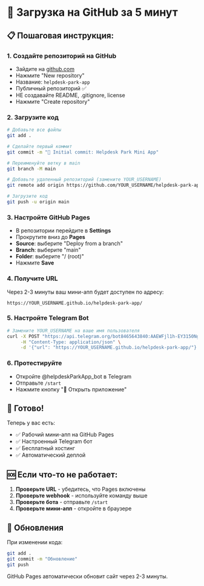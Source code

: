 # 🚀 Загрузка на GitHub за 5 минут

## 📋 Пошаговая инструкция:

### 1. Создайте репозиторий на GitHub
- Зайдите на [github.com](https://github.com)
- Нажмите "New repository"
- Название: `helpdesk-park-app`
- Публичный репозиторий ✅
- НЕ создавайте README, .gitignore, license
- Нажмите "Create repository"

### 2. Загрузите код
```bash
# Добавьте все файлы
git add .

# Сделайте первый коммит
git commit -m "🎉 Initial commit: Helpdesk Park Mini App"

# Переименуйте ветку в main
git branch -M main

# Добавьте удаленный репозиторий (замените YOUR_USERNAME)
git remote add origin https://github.com/YOUR_USERNAME/helpdesk-park-app.git

# Загрузите код
git push -u origin main
```

### 3. Настройте GitHub Pages
- В репозитории перейдите в **Settings**
- Прокрутите вниз до **Pages**
- **Source**: выберите "Deploy from a branch"
- **Branch**: выберите "main"
- **Folder**: выберите "/ (root)"
- Нажмите **Save**

### 4. Получите URL
Через 2-3 минуты ваш мини-апп будет доступен по адресу:
```
https://YOUR_USERNAME.github.io/helpdesk-park-app/
```

### 5. Настройте Telegram Bot
```bash
# Замените YOUR_USERNAME на ваше имя пользователя
curl -X POST "https://api.telegram.org/bot8465643840:AAEWFjl1h-EY3150NgihSG2HAaVYLci14Rk/setWebhook" \
     -H "Content-Type: application/json" \
     -d '{"url": "https://YOUR_USERNAME.github.io/helpdesk-park-app/"}'
```

### 6. Протестируйте
- Откройте @helpdeskParkApp_bot в Telegram
- Отправьте `/start`
- Нажмите кнопку "🚀 Открыть приложение"

## 🎉 Готово!

Теперь у вас есть:
- ✅ Рабочий мини-апп на GitHub Pages
- ✅ Настроенный Telegram бот
- ✅ Бесплатный хостинг
- ✅ Автоматический деплой

## 🆘 Если что-то не работает:

1. **Проверьте URL** - убедитесь, что Pages включены
2. **Проверьте webhook** - используйте команду выше
3. **Проверьте бота** - отправьте `/start`
4. **Проверьте мини-апп** - откройте в браузере

## 🔄 Обновления

При изменении кода:
```bash
git add .
git commit -m "Обновление"
git push
```

GitHub Pages автоматически обновит сайт через 2-3 минуты.
